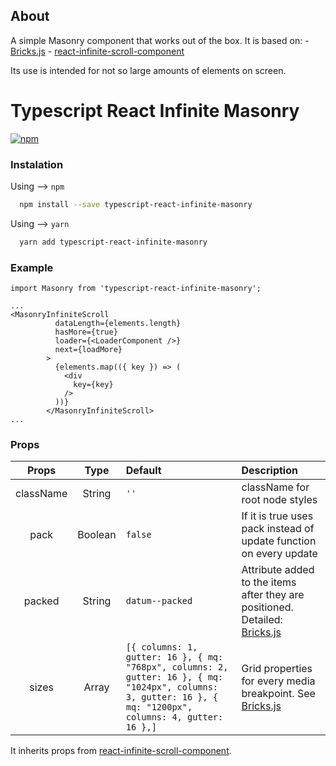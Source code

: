 ## About

A simple Masonry component that works out of the box. It is based on: - [Bricks.js](https://github.com/callmecavs/bricks.js) - [react-infinite-scroll-component](https://www.npmjs.com/package/react-infinite-scroll-component)

Its use is intended for not so large amounts of elements on screen.

# Typescript React Infinite Masonry

[![npm](https://img.shields.io/npm/dy/localeval.svg)](https://www.npmjs.com/package/typescript-react-infinite-masonry)

### Instalation

Using --> `npm`

```sh
  npm install --save typescript-react-infinite-masonry
```

Using --> `yarn`

```sh
  yarn add typescript-react-infinite-masonry
```

  ### Example

```tsx
import Masonry from 'typescript-react-infinite-masonry';

...
<MasonryInfiniteScroll
          dataLength={elements.length}
          hasMore={true}
          loader={<LoaderComponent />}
          next={loadMore}
        >
          {elements.map(({ key }) => (
            <div
              key={key}
            />
          ))}
        </MasonryInfiniteScroll>
...
```

### Props

|   Props   |  Type   | Default                       | Description                                                                                                            |
| :-------: | :-----: | :---------------------------- | :--------------------------------------------------------------------------------------------------------------------- |
| className | String  | `''`                          | className for root node styles                                                                                         |
|   pack    | Boolean | `false`                       | If it is true uses pack instead of update function on every update                                                     |
|  packed   | String  | `datum--packed`               | Attribute added to the items after they are positioned. Detailed: [Bricks.js](https://github.com/callmecavs/bricks.js) |
|   sizes   |  Array  | `[{ columns: 1, gutter: 16 }, { mq: "768px", columns: 2, gutter: 16 }, { mq: "1024px", columns: 3, gutter: 16 }, { mq: "1200px", columns: 4, gutter: 16 },]`| Grid properties for every media breakpoint. See [Bricks.js](https://github.com/callmecavs/bricks.js) | position | Boolean | `true` | A Boolean indicating that the grid items should be positioned using the`top`and`left`CSS props. | | style | Object | `{}` | The inline extra style |

It inherits props from [react-infinite-scroll-component](https://www.npmjs.com/package/react-infinite-scroll-component).
